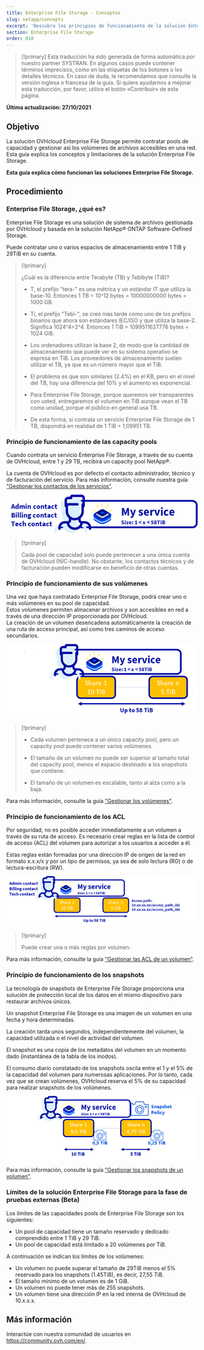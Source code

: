 ```yaml
---
title: Enterprise File Storage - Conceptos
slug: netapp/concepts
excerpt: 'Descubra los principios de funcionamiento de la solución Enterprise File Storage'
section: Enterprise File Storage
order: 010
---
```


> [!primary]
> Esta traducción ha sido generada de forma automática por nuestro partner SYSTRAN. En algunos casos puede contener términos imprecisos, como en las etiquetas de los botones o los detalles técnicos. En caso de duda, le recomendamos que consulte la versión inglesa o francesa de la guía. Si quiere ayudarnos a mejorar esta traducción, por favor, utilice el botón «Contribuir» de esta página.
>

**Última actualización: 27/10/2021**

## Objetivo

La solución OVHcloud Enterprise File Storage permite contratar pools de capacidad y gestionar así los volúmenes de archivos accesibles en una red.
Esta guía explica los conceptos y limitaciones de la solución Enterprise File Storage.

**Esta guía explica cómo funcionan las soluciones Enterprise File Storage.**

## Procedimiento

### Enterprise File Storage, ¿qué es?

Enterprise File Storage es una solución de sistema de archivos gestionada por OVHcloud y basada en la solución NetApp&#174; ONTAP Software-Defined Storage.

Puede contratar uno o varios espacios de almacenamiento entre 1 TiB y 29TiB en su cuenta.

> [!primary]
>
> ¿Cuál es la diferencia entre Terabyte (TB) y Tebibyte (TiB)?
>
> - T, el prefijo "tera-" es una métrica y un estándar IT que utiliza la base-10. Entonces 1 TB = 10^12 bytes = 10000000000 bytes = 1000 GB.
>
> - Ti, el prefijo "Tebi-", se creó más tarde como uno de los prefijos binarios que ahora son estándares IEC/ISO y que utiliza la base-2. Significa 1024^4=2^4. Entonces 1 TiB = 1099511627776 bytes = 1024 GiB.
>
> - Los ordenadores utilizan la base 2, de modo que la cantidad de almacenamiento que puede ver en su sistema operativo se expresa en TiB. Los proveedores de almacenamiento suelen utilizar el TB, ya que es un número mayor que el TiB.
>
> - El problema es que son similares (2.4%) en el KB, pero en el nivel del TB, hay una diferencia del 10% y el aumento es exponencial.
>
> - Para Enterprise File Storage, porque queremos ser transparentes con usted, entregaremos el volumen en TiB aunque vean el TB como unidad, porque el público en general usa TB.
>
> - De esta forma, si contrata un servicio Enterprise File Storage de 1 TB, dispondrá en realidad de 1 TiB = 1,09951 TB.
>

### Principio de funcionamiento de las capacity pools

Cuando contrata un servicio Enterprise File Storage, a través de su cuenta de OVHcloud, entre 1 y 29 TB, recibirá un capacity pool NetApp&#174;.

La cuenta de OVHcloud es por defecto el contacto administrador, técnico y de facturación del servicio. Para más información, consulte nuestra guía ["Gestionar los contactos de los servicios"](https://docs.ovh.com/es/customer/gestion-de-los-contactos/).

![Enterprise File Storage 1](images/Netapp_Concept_1.png)

> [!primary]
>
> Cada pool de capacidad solo puede pertenecer a una única cuenta de OVHcloud (NIC-handle). No obstante, los contactos técnicos y de facturación pueden modificarse en beneficio de otras cuentas.
>

### Principio de funcionamiento de sus volúmenes

Una vez que haya contratado Enterprise File Storage, podrá crear uno o más volúmenes en su pool de capacidad.
<br>Estos volúmenes permiten almacenar archivos y son accesibles en red a través de una dirección IP proporcionada por OVHcloud.
<br>La creación de un volumen desencadena automáticamente la creación de una ruta de acceso principal, así como tres caminos de acceso secundarios.

![Enterprise File Storage 2](images/Netapp_Concept_2.png)

> [!primary]
>
> - Cada volumen pertenece a un único capacity pool, pero un capacity pool puede contener varios volúmenes.
>
> - El tamaño de un volumen no puede ser superior al tamaño total del capacity pool, menos el espacio destinado a los snapshots que contiene.
>
> - El tamaño de un volumen es escalable, tanto al alza como a la baja.
>

Para más información, consulte la guía ["Gestionar los volúmenes"](https://docs.ovh.com/es/storage/file-storage/netapp/volumes/).

### Principio de funcionamiento de los ACL

Por seguridad, no es posible acceder inmediatamente a un volumen a través de su ruta de acceso. Es necesario crear reglas en la lista de control de acceso (ACL) del volumen para autorizar a los usuarios a acceder a él.

Estas reglas están formadas por una dirección IP de origen de la red en formato x.x.x/x y por un tipo de permisos, ya sea de solo lectura (RO) o de lectura-escritura (RW).

![Enterprise File Storage 3](images/Netapp_Concept_3.png)

> [!primary]
>
> Puede crear una o más reglas por volumen.
>

Para más información, consulte la guía ["Gestionar las ACL de un volumen"](https://docs.ovh.com/es/storage/file-storage/netapp/volume-acl/).

### Principio de funcionamiento de los snapshots

La tecnología de snapshots de Enterprise File Storage proporciona una solución de protección local de los datos en el mismo dispositivo para restaurar archivos únicos.

Un snapshot Enterprise File Storage es una imagen de un volumen en una fecha y hora determinadas.

La creación tarda unos segundos, independientemente del volumen, la capacidad utilizada o el nivel de actividad del volumen.

El snapshot es una copia de los metadatos del volumen en un momento dado (instantánea de la tabla de los inodos).

El consumo diario constatado de los snapshots oscila entre el 1 y el 5% de la capacidad del volumen para numerosas aplicaciones. Por lo tanto, cada vez que se crean volúmenes, OVHcloud reserva el 5% de su capacidad para realizar snapshots de los volúmenes.

![Enterprise File Storage 4](images/Netapp_Concept_4.png)

Para más información, consulte la guía ["Gestionar los snapshots de un volumen"](https://docs.ovh.com/es/storage/file-storage/netapp/volume-snapshots/).

### Límites de la solución Enterprise File Storage para la fase de pruebas externas (Beta)

Los límites de las capacidades pools de Enterprise File Storage son los siguientes:

- Un pool de capacidad tiene un tamaño reservado y dedicado comprendido entre 1 TiB y 29 TiB.
- Un pool de capacidad está limitado a 20 volúmenes por TiB.

A continuación se indican los límites de los volúmenes:

- Un volumen no puede superar el tamaño de 29TiB menos el 5% reservado para los snapshots (1.45TiB), es decir, 27,55 TiB.
- El tamaño mínimo de un volumen es de 1 GiB.
- Un volumen no puede tener más de 255 snapshots.
- Un volumen tiene una dirección IP en la red interna de OVHcloud de 10.x.x.x.

## Más información

Interactúe con nuestra comunidad de usuarios en <https://community.ovh.com/en/>.
